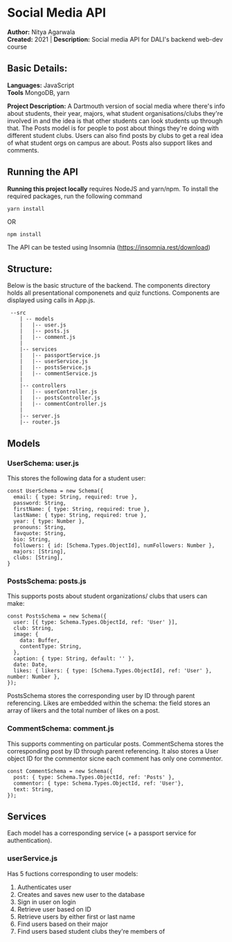 # Social Media API

**Author:** Nitya Agarwala  
**Created:** 2021 | **Description:** Social media API for DALI's backend web-dev course

## Basic Details:
**Languages:** JavaScript  
**Tools** MongoDB, yarn

**Project Description:** A Dartmouth version of social media where there's info about students, their year, majors, what student organisations/clubs they're involved in and the idea is that other students can look students up through that. The Posts model is for people to post about things they're doing with different student clubs. Users can also find posts by clubs to get a real idea of what student orgs on campus are about. Posts also support likes and comments.

## Running the API

**Running this project locally** requires NodeJS and yarn/npm. To install the required packages, run the following command

```yarn install```

OR

```npm install```

The API can be tested using Insomnia (https://insomnia.rest/download)

## Structure:
Below is the basic structure of the backend. The components directory holds all presentational componenets and quiz functions. Components are displayed using calls in App.js.
```
 --src
    | -- models
    |   |-- user.js
    |   |-- posts.js
    |   |-- comment.js
    |
    |-- services
    |   |-- passportService.js
    |   |-- userService.js
    |   |-- postsService.js
    |   |-- commentService.js
    |
    |-- controllers
    |   |-- userController.js
    |   |-- postsController.js
    |   |-- commentController.js
    |
    |-- server.js
    |-- router.js
 ```
## Models
### UserSchema: user.js
This stores the following data for a student user:
```
const UserSchema = new Schema({
  email: { type: String, required: true },
  password: String,
  firstName: { type: String, required: true },
  lastName: { type: String, required: true },
  year: { type: Number },
  pronouns: String,
  favquote: String,
  bio: String,
  followers: { id: [Schema.Types.ObjectId], numFollowers: Number },
  majors: [String],
  clubs: [String],
}
```
### PostsSchema: posts.js
This supports posts about student organizations/ clubs that users can make:
```
const PostsSchema = new Schema({
  user: [{ type: Schema.Types.ObjectId, ref: 'User' }],
  club: String,
  image: {
    data: Buffer,
    contentType: String,
  },
  caption: { type: String, default: '' },
  date: Date,
  likes: { likers: { type: [Schema.Types.ObjectId], ref: 'User' }, number: Number },
});
```
PostsSchema stores the corresponding user by ID through parent referencing. Likes are embedded within the schema: the field stores an array of likers and the total number of likes on a post.

### CommentSchema: comment.js
This supports commenting on particular posts. 
CommentSchema stores the corresponding post by ID through parent referencing. It also stores a User object ID for the commentor sicne each comment has only one commentor.
```
const CommentSchema = new Schema({
  post: { type: Schema.Types.ObjectId, ref: 'Posts' }, 
  commentor: { type: Schema.Types.ObjectId, ref: 'User'}, 
  text: String,
});
```
## Services
Each model has a corresponding service (+ a passport service for authentication).
### userService.js
Has 5 fuctions corresponding to user models:
1. Authenticates user
2. Creates and saves new user to the database
3. Sign in user on login
4. Retrieve user based on ID
5. Retrieve users by either first or last name
6. Find users based on their major
7. Find users based student clubs they're members of

